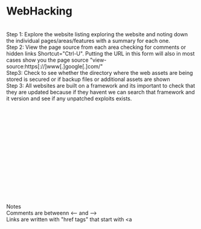 # WebHacking
<br>
Step 1: Explore the website listing exploring the website and noting down the individual pages/areas/features with a summary for each one.
<br>
Step 2: View the page source from each area checking for comments or hidden links Shortcut="Ctrl-U". Putting the URL in this form will also in most cases show you the page source "view-source:https[://]www[.]google[.]com/"
<br>
Step3: Check to see whether the directory where the web assets are being stored is secured or if backup files or additional assets are shown 
<br>
Step 3: All websites are built on a framework and its important to check that they are updated because if they havent we can search that framework and it version and see if any unpatched exploits exists.





<br><br><br><br><br><br><br><br><br><br><br><br><br><br><br>
Notes<br>
Comments are betweenn <-- and --> <br>
Links are written with "href tags" that start with <a <br>
